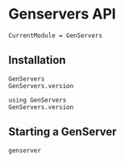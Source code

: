 # Genservers API

```@meta
CurrentModule = GenServers
```

## Installation

```@docs
GenServers
GenServers.version
```

```@repl
using GenServers
GenServers.version
```

## Starting a GenServer

```@docs
genserver
```

